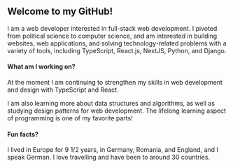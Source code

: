 ## Welcome to my GitHub!

I am a web developer interested in full-stack web development. I pivoted from political science to computer science, and am interested in building websites, web applications, and solving technology-related problems with a variety of tools, including TypeScript, React.js, NextJS, Python, and Django. 

#### What am I working on? 

At the moment I am continuing to strengthen my skills in web development and design with TypeScript and React.

I am also learning more about data structures and algorithms, as well as studying design patterns for web development. The lifelong learning aspect of programming is one of my favorite parts!

#### Fun facts?

I lived in Europe for 9 1/2 years, in Germany, Romania, and England, and I speak German. I love travelling and have been to around 30 countries. 
<!--
**SpencePro/SpencePro** is a ✨ _special_ ✨ repository because its `README.md` (this file) appears on your GitHub profile.

Here are some ideas to get you started:

- 🔭 I’m currently working on ...
- 🌱 I’m currently learning ...
- 👯 I’m looking to collaborate on ...
- 🤔 I’m looking for help with ...
- 💬 Ask me about ...
- 📫 How to reach me: ...
- 😄 Pronouns: ...
- ⚡ Fun fact: ...
-->

